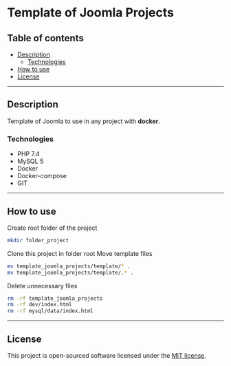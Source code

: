 # Template of Joomla Projects

## Table of contents

- [Description](#description)
	- [Technologies](#technologies)
- [How to use](#how-to-use)
- [License](#license)

---

## Description
Template of Joomla to use in any project with **docker**.

### Technologies
- PHP 7.4
- MySQL 5
- Docker
- Docker-compose
- GIT

---

## How to use

Create root folder of the project
```sh
mkdir folder_project
```
Clone this project in folder root
Move template files
```sh
mv template_joomla_projects/template/* .
mv template_joomla_projects/template/.* .
```

Delete unnecessary files
```sh
rm -rf template_joomla_projects
rm -rf dev/index.html
rm -rf mysql/data/index.html
```

---

## License

This project is open-sourced software licensed under the [MIT license](LICENSE).
